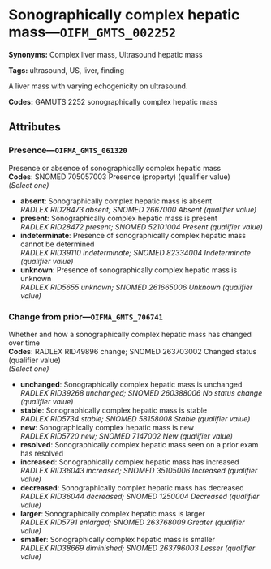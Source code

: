 # Sonographically complex hepatic mass—`OIFM_GMTS_002252`

**Synonyms:** Complex liver mass, Ultrasound hepatic mass

**Tags:** ultrasound, US, liver, finding

A liver mass with varying echogenicity on ultrasound.

**Codes:** GAMUTS 2252 sonographically complex hepatic mass

## Attributes

### Presence—`OIFMA_GMTS_061320`

Presence or absence of sonographically complex hepatic mass  
**Codes**: SNOMED 705057003 Presence (property) (qualifier value)  
*(Select one)*

- **absent**: Sonographically complex hepatic mass is absent  
_RADLEX RID28473 absent; SNOMED 2667000 Absent (qualifier value)_
- **present**: Sonographically complex hepatic mass is present  
_RADLEX RID28472 present; SNOMED 52101004 Present (qualifier value)_
- **indeterminate**: Presence of sonographically complex hepatic mass cannot be determined  
_RADLEX RID39110 indeterminate; SNOMED 82334004 Indeterminate (qualifier value)_
- **unknown**: Presence of sonographically complex hepatic mass is unknown  
_RADLEX RID5655 unknown; SNOMED 261665006 Unknown (qualifier value)_

### Change from prior—`OIFMA_GMTS_706741`

Whether and how a sonographically complex hepatic mass has changed over time  
**Codes**: RADLEX RID49896 change; SNOMED 263703002 Changed status (qualifier value)  
*(Select one)*

- **unchanged**: Sonographically complex hepatic mass is unchanged  
_RADLEX RID39268 unchanged; SNOMED 260388006 No status change (qualifier value)_
- **stable**: Sonographically complex hepatic mass is stable  
_RADLEX RID5734 stable; SNOMED 58158008 Stable (qualifier value)_
- **new**: Sonographically complex hepatic mass is new  
_RADLEX RID5720 new; SNOMED 7147002 New (qualifier value)_
- **resolved**: Sonographically complex hepatic mass seen on a prior exam has resolved  
- **increased**: Sonographically complex hepatic mass has increased  
_RADLEX RID36043 increased; SNOMED 35105006 Increased (qualifier value)_
- **decreased**: Sonographically complex hepatic mass has decreased  
_RADLEX RID36044 decreased; SNOMED 1250004 Decreased (qualifier value)_
- **larger**: Sonographically complex hepatic mass is larger  
_RADLEX RID5791 enlarged; SNOMED 263768009 Greater (qualifier value)_
- **smaller**: Sonographically complex hepatic mass is smaller  
_RADLEX RID38669 diminished; SNOMED 263796003 Lesser (qualifier value)_